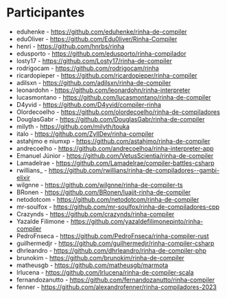 # Participantes

- eduhenke - https://github.com/eduhenke/rinha-de-compiler
- eduOliver - https://github.com/Edu0liver/Rinha-Compiler
- henri - https://github.com/hnrbs/rinha
- edusporto - https://github.com/edusporto/rinha-compilador
- losty17 - https://github.com/Losty17/rinha-de-compiler
- rodrigocam - https://github.com/rodrigocam/rinha
- ricardopieper - https://github.com/ricardopieper/rinha-compiler
- adilsxn - https://github.com/adilsxn/rinha-de-compiler
- leonardohn - https://github.com/leonardohn/rinha-interpreter
- lucasmontano - https://github.com/lucasmontano/rinha-de-compiler
- D4yvid - https://github.com/D4yvid/compiler-rinha
- Olordecoelho - https://github.com/olordecoelho/rinha-de-compiladores
- DouglasGabr - https://github.com/DouglasGabr/rinha-de-compiler
- milyth - https://github.com/milyth/touka
- italo - https://github.com/ZyllDev/rinha-compiler
- astahjmo e niumxp - https://github.com/astahjmo/rinha-de-compiler
- andrecoelho - https://github.com/andrecoelhoa/rinha-interpreter-app
- Emanuel Júnior - https://github.com/VetusScientia/rinha-de-compiler
- Lamadelrae - https://github.com/Lamadelrae/compiler-battles-csharp
- rwillians_ - https://github.com/rwillians/rinha-de-compiladores--gambi-elixir
- wilgnne - https://github.com/wilgnne/rinha-de-compiler-ts
- BRonen - https://github.com/BRonen/luajit-rinha-de-compiler
- netodotcom - https://github.com/netodotcom/rinha-de-compiler
- mr-soulfox - https://github.com/mr-soulfox/rinha-de-compiladores-cpp
- Crazynds - https://github.com/crazynds/rinha-compiler
- Yazalde Filimone - https://github.com/yazaldefilimonepinto/rinha-compiler
- PedroFnseca - https://github.com/PedroFnseca/rinha-compiler-rust
- guilhermedjr - https://github.com/guilhermedjr/rinha-compiler-csharp
- dhrleandro - https://github.com/dhrleandro/rinha-de-compiler-php
- brunokim - https://github.com/brunokim/rinha-de-compiler
- matheusgb - https://github.com/matheusgb/marmota
- lrlucena - https://github.com/lrlucena/rinha-de-compiler-scala
- fernandozanutto - https://github.com/fernandozanutto/rinha-compiler
- fenner - https://github.com/alexandrofenner/rinha-compiladores-2023